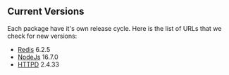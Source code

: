 Current Versions
-----------------

Each package have it's own release cycle. Here is the list of URLs that we check for new versions:

* [Redis](https://redis.io/download) 6.2.5
* [NodeJs](https://nodejs.org/en/) 16.7.0
* [HTTPD](https://github.com/apache/httpd/releases) 2.4.33
